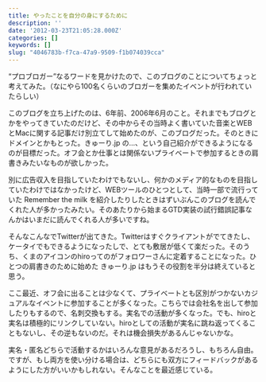 ```yaml
---
title: やったことを自分の身にするために
description: ''
date: '2012-03-23T21:05:28.000Z'
categories: []
keywords: []
slug: "4046783b-f7ca-47a9-9509-f1b074039cca"
---
```

“プロブロガー”なるワードを見かけたので、このブログのことについてちょっと考えてみた。（なにやら100名くらいのブロガーを集めたイベントが行われていたらしい）

このブログを立ち上げたのは、6年前、2006年6月のこと。それまでもブログとかをやってきていたのだけど、その中からその当時よく書いていた音楽とWEBとMacに関する記事だけ別立てして始めたのが、このブログだった。そのときにドメインとかもとった。きゅーり.jp の…、という自己紹介ができるようになるのが目標だった。オフ会とか仕事とは関係ないプライベートで参加するときの肩書きみたいなものが欲しかった。

別に広告収入を目指していたわけでもないし、何かのメディア的なものを目指していたわけではなかったけど、WEBツールのひとつとして、当時一部で流行っていた Remember the milk を紹介したりしたときはずいぶんこのブログを読んでくれた人が多かったみたい。そのあたりから始まるGTD実装の試行錯誤記事なんかはいまだに読んでくれる人が多いですね。

そんなこんなでTwitterが出てきた。Twitterはすぐクライアントがでてきたし、ケータイでもできるようになったしで、とても敷居が低くて楽だった。そのうち、くまのアイコンのhiroってのがフォロワーさんに定着することになった。ひとつの肩書きのために始めた きゅーり.jp はもうその役割を半分は終えていると思う。

ここ最近、オフ会に出ることは少なくて、プライベートとも区別がつかないカジュアルなイベントに参加することが多くなった。こちらでは会社名を出して参加したりもするので、名刺交換もする。実名での活動が多くなった。でも、hiroと実名は積極的にリンクしていない。hiroとしての活動が実名に跳ね返ってくることもないし、その逆もないのだ。それは機会損失があるんじゃないかな。

実名・匿名どちらで活動するかはいろんな意見があるだろうし、もちろん自由。ですが、もし両方を使い分ける場合は、どちらにも双方にフィードバックがあるようにした方がいいかもしれない。そんなことを最近感じている。